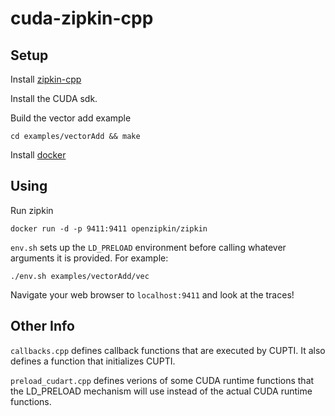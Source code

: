 # cuda-zipkin-cpp

## Setup

Install [zipkin-cpp](https://github.com/flier/zipkin-cpp)

Install the CUDA sdk.

Build the vector add example

    cd examples/vectorAdd && make

Install [docker](https://www.docker.com/get-docker)



## Using

Run zipkin

    docker run -d -p 9411:9411 openzipkin/zipkin

`env.sh` sets up the `LD_PRELOAD` environment before calling whatever arguments it is provided. For example:

    ./env.sh examples/vectorAdd/vec

Navigate your web browser to `localhost:9411` and look at the traces!

## Other Info

`callbacks.cpp` defines callback functions that are executed by CUPTI. It also defines a function that initializes CUPTI.

`preload_cudart.cpp` defines verions of some CUDA runtime functions that the LD_PRELOAD mechanism will use instead of the actual CUDA runtime functions.